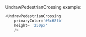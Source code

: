 UndrawPedestrianCrossing example:
```js 
<UndrawPedestrianCrossing
    primaryColor='#6c68fb'
    height= '250px'
    />
```